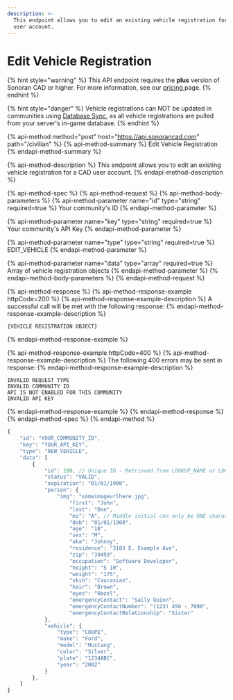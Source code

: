 ```yaml
---
description: >-
  This endpoint allows you to edit an existing vehicle registration for a CAD
  user account.
---
```


# Edit Vehicle Registration

{% hint style="warning" %}
This API endpoint requires the **plus** version of Sonoran CAD or higher. For more information, see our [pricing ](../../../../pricing/faq/)page.
{% endhint %}

{% hint style="danger" %}
Vehicle registrations can NOT be updated in communities using [Database Sync](../../../../tutorials/in-game-integration/database-sync-and-merge/), as all vehicle registrations are pulled from your server's in-game database.
{% endhint %}

{% api-method method="post" host="https://api.sonorancad.com" path="/civilian" %}
{% api-method-summary %}
Edit Vehicle Registration
{% endapi-method-summary %}

{% api-method-description %}
This endpoint allows you to edit an existing vehicle registration for a CAD user account.
{% endapi-method-description %}

{% api-method-spec %}
{% api-method-request %}
{% api-method-body-parameters %}
{% api-method-parameter name="id" type="string" required=true %}
Your community's ID
{% endapi-method-parameter %}

{% api-method-parameter name="key" type="string" required=true %}
Your community's API Key
{% endapi-method-parameter %}

{% api-method-parameter name="type" type="string" required=true %}
EDIT\_VEHICLE
{% endapi-method-parameter %}

{% api-method-parameter name="data" type="array" required=true %}
Array of vehicle registration objects
{% endapi-method-parameter %}
{% endapi-method-body-parameters %}
{% endapi-method-request %}

{% api-method-response %}
{% api-method-response-example httpCode=200 %}
{% api-method-response-example-description %}
A successful call will be met with the following response:
{% endapi-method-response-example-description %}

```
{VEHICLE REGISTRATION OBJECT}
```
{% endapi-method-response-example %}

{% api-method-response-example httpCode=400 %}
{% api-method-response-example-description %}
The following 400 errors may be sent in response:
{% endapi-method-response-example-description %}

```http
INVALID REQUEST TYPE
INVALID COMMUNITY ID
API IS NOT ENABLED FOR THIS COMMUNITY
INVALID API KEY
```
{% endapi-method-response-example %}
{% endapi-method-response %}
{% endapi-method-spec %}
{% endapi-method %}

```javascript
{
    "id": "YOUR_COMMUNITY_ID",
    "key": "YOUR_API_KEY",
    "type": "NEW_VEHICLE",
    "data": [
        {
            "id": 100, // Unique ID - Retrieved from LOOKUP_NAME or LOOKUP_PLATE
            "status": "VALID",
            "expiration": "01/01/1900",
            "person": {
                "img": "someimageurlhere.jpg",
    		        "first": "John",
    		        "last": "Doe",
    		        "mi": "A", // Middle initial can only be ONE character
    		        "dob": "01/01/1900",
    		        "age": "18",
    		        "sex": "M",
    	    	    "aka": "Johnny",
    	    	    "residence": "3183 E. Example Ave",
        		    "zip": "39493",
        		    "occupation": "Software Developer",
        		    "height": "5 10",
        		    "weight": "175",
        		    "skin": "Caucasian",
        		    "hair": "Brown",
        		    "eyes": "Hazel",
        		    "emergencyContact": "Sally Quinn",
        		    "emergencyContactNumber": "(123) 456 - 7890",
        		    "emergencyContactRelationship": "Sister"
            },
            "vehicle": {
                "type": "COUPE",
                "make": "Ford",
                "model": "Mustang",
                "color": "Silver",
                "plate": "1234ABC",
                "year": "2002"
            }
        },
    ]
}
```

